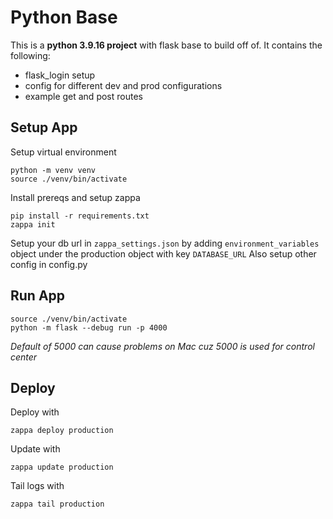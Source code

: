 # Python Base

This is a **python 3.9.16 project** with flask base to build off of. It contains the following:

- flask_login setup
- config for different dev and prod configurations
- example get and post routes

## Setup App

Setup virtual environment

```
python -m venv venv
source ./venv/bin/activate
```

Install prereqs and setup zappa

```
pip install -r requirements.txt
zappa init
```

Setup your db url in `zappa_settings.json` by adding `environment_variables` object under the production object with key `DATABASE_URL`
Also setup other config in config.py

## Run App

```
source ./venv/bin/activate
python -m flask --debug run -p 4000
```

_Default of 5000 can cause problems on Mac cuz 5000 is used for control center_

## Deploy

Deploy with

```
zappa deploy production
```

Update with

```
zappa update production
```

Tail logs with

```
zappa tail production
```
